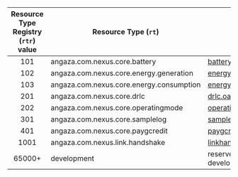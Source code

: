 | Resource Type Registry (`rtr`) value | Resource Type (`rt`) | Specification                 |
|:------------------------------------:|--------------------|-------------------------------|
| 101   | angaza.com.nexus.core.battery | [battery.oas.yaml](resource_types/core/101-battery/redoc_wrapper.md) |
| 102   | angaza.com.nexus.core.energy.generation | [energygeneration.oas.yaml](resource_types/core/energy/102-generation/redoc_wrapper.md) |
| 103   | angaza.com.nexus.core.energy.consumption | [energyconsumption.oas.yaml](resource_types/core/energy/103-consumption/redoc_wrapper.md) |
| 201   | angaza.com.nexus.core.drlc | [drlc.oas.yaml](resource_types/core/energy/201-drlc/redoc_wrapper.md) |
| 202   | angaza.com.nexus.core.operatingmode | [operatingmode.oas.yaml](resource_types/core/202-operatingmode/redoc_wrapper.md) |
| 301   | angaza.com.nexus.core.samplelog | [samplelog.oas.yaml](resource_types/core/301-samplelog/redoc_wrapper.md) |
| 401   | angaza.com.nexus.core.paygcredit | [paygcredit.oas.yaml](resource_types/core/401-paygcredit/redoc_wrapper.md) |
| 1001  | angaza.com.nexus.link.handshake | [linkhandshake.oas.yaml](resource_types/link/1001-linkhandshake/redoc_wrapper.md) |
| 65000+| development | reserved for development/testing |
